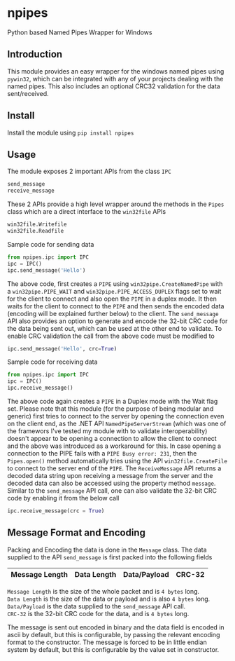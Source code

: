 # npipes
Python based Named Pipes Wrapper for Windows

## Introduction
This module provides an easy wrapper for the windows named pipes using ```pywin32```, which can be integrated with any of your projects dealing with the named pipes. This also includes an optional CRC32 validation for the data sent/received.

## Install
Install the module using ```pip install npipes```

## Usage
The module exposes 2 important APIs from the class ```IPC```
```Python 
send_message
receive_message
``` 
These 2 APIs provide a high level wrapper around the methods in the ```Pipes``` class which are a direct interface to the ```win32file``` APIs
```Python
win32file.Writefile 
win32file.Readfile
```
Sample code for sending data
```Python
from npipes.ipc import IPC
ipc = IPC()
ipc.send_message('Hello')
```
The above code, first creates a ```PIPE``` using ```win32pipe.CreateNamedPipe``` with a ```win32pipe.PIPE_WAIT``` and ```win32pipe.PIPE_ACCESS_DUPLEX``` flags set to wait for the client to connect and also open the ```PIPE``` in a duplex mode. It then waits for the client to connect to the ```PIPE``` and then sends the encoded data (encoding will be explained further below) to the client. 
The ```send_message``` API also provides an option to generate and encode the 32-bit CRC code for the data being sent out, which can be used at the other end to validate. To enable CRC validation the call from the above code must be modified to
```Python
ipc.send_message('Hello', crc=True)
```
Sample code for receiving data
```Python
from npipes.ipc import IPC
ipc = IPC()
ipc.receive_message()
```
The above code again creates a ```PIPE``` in a Duplex mode with the Wait flag set. Please note that this module (for the purpose of being modular and generic) first tries to connect to the server by opening the connection even on the client end, as the .NET API ```NamedPipeServerStream``` (which was one of the framewors I've tested my module with to validate interoperability) doesn't appear to be opening a connection to allow the client to connect and the above was introduced as a workaround for this. In case opening a connection to the PIPE fails with a ```PIPE Busy error: 231```, then the ```Pipes.open()``` method automatically tries using the API ```win32file.CreateFile``` to connect to the server end of the ```PIPE```. The ```ReceiveMessage``` API returns a decoded data string upon receiving a message from the server and the decoded data can also be accessed using the property method ```message```. Similar to the ```send_message``` API call, one can also validate the 32-bit CRC code by enabling it from the below call
```Python
ipc.receive_message(crc = True)
```

## Message Format and Encoding
Packing and Encoding the data is done in the ```Message``` class.
The data supplied to the API ```send_message``` is first packed into the following fields

| Message Length | Data Length |      Data/Payload       |  CRC-32  |
|----------------|-------------|-------------------------|----------|

```Message Length``` is the size of the whole packet and is ```4 bytes``` long.  
```Data Length``` is the size of the data or payload and is also ```4 bytes``` long.  
```Data/Payload``` is the data supplied to the ```send_message``` API call.  
```CRC-32``` is the 32-bit CRC code for the data, and is ```4 bytes``` long.  

The message is sent out encoded in binary and the data field is encoded in ascii by default, but this is configurable, by passing the relevant encoding format to the constructor. The message is forced to be in little endian system by default, but this is configurable by the value set in constructor.


